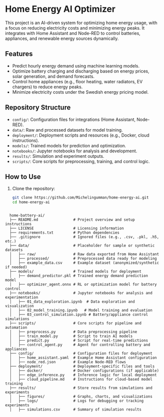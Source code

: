 # Home Energy AI Optimizer

This project is an AI-driven system for optimizing home energy usage, with a focus on reducing electricity costs and minimizing energy peaks. It integrates with Home Assistant and Node-RED to control batteries, appliances, and renewable energy sources dynamically.

## Features
- Predict hourly energy demand using machine learning models.
- Optimize battery charging and discharging based on energy prices, solar generation, and demand forecasts.
- Control home appliances (e.g., floor heating, water radiators, EV chargers) to reduce energy peaks.
- Minimize electricity costs under the Swedish energy pricing model.

## Repository Structure
- `config/`: Configuration files for integrations (Home Assistant, Node-RED).
- `data/`: Raw and processed datasets for model training.
- `deployment/`: Deployment scripts and resources (e.g., Docker, cloud instructions).
- `models/`: Trained models for prediction and optimization.
- `notebooks/`: Jupyter notebooks for analysis and development.
- `results/`: Simulation and experiment outputs.
- `scripts/`: Core scripts for preprocessing, training, and control logic.

## How to Use
1. Clone the repository:
   ```bash
   git clone https://github.com/Michelingumman/home-energy-ai.git
   cd home-energy-ai
  ```

    home-battery-ai/
    ├── README.md                # Project overview and setup instructions
    ├── LICENSE                  # Licensing information
    ├── requirements.txt         # Python dependencies
    ├── .gitignore               # Ignored files (e.g., .csv, .pkl, .h5, etc.)
    ├── data/                    # Placeholder for sample or synthetic datasets
    │   ├── raw/                 # Raw data exported from Home Assistant
    │   ├── processed/           # Preprocessed data ready for modeling
    │   ├── example_data.csv     # Example dataset (anonymized/synthetic if needed)
    ├── models/                  # Trained models for deployment
    │   ├── demand_predictor.pkl # Trained energy demand prediction model
    │   ├── optimizer_agent.onnx # RL or optimization model for battery control
    ├── notebooks/               # Jupyter notebooks for analysis and experimentation
    │   ├── 01_data_exploration.ipynb  # Data exploration and visualization
    │   ├── 02_model_training.ipynb   # Model training and evaluation
    │   ├── 03_control_simulation.ipynb # Battery/appliance control simulations
    ├── scripts/                 # Core scripts for pipeline and automation
    │   ├── preprocess.py        # Data preprocessing pipeline
    │   ├── train_model.py       # Script to train AI models
    │   ├── predict.py           # Script for real-time predictions
    │   ├── control_agent.py     # Agent for controlling battery and appliances
    ├── config/                  # Configuration files for deployment
    │   ├── home_assistant.yaml  # Example Home Assistant configuration
    │   ├── node_red.json        # Example Node-RED flows
    ├── deployment/              # Deployment-specific files and tools
    │   ├── docker/              # Docker configurations (if applicable)
    │   ├── edge_inference.py    # Inference logic for local deployment
    │   ├── cloud_pipeline.md    # Instructions for cloud-based model training
    ├── results/                 # Store results from simulations and experiments
    │   ├── figures/             # Graphs, charts, and visualizations
    │   ├── logs/                # Logs for debugging or tracking experiments
    │   ├── simulations.csv      # Summary of simulation results

